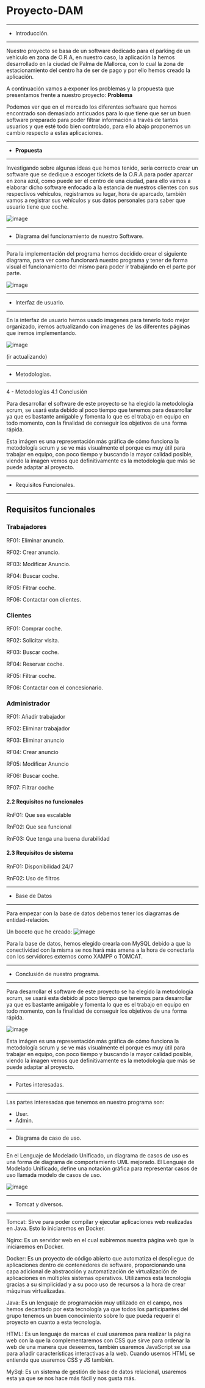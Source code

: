 # Proyecto-DAM
___
- Introducción.
___

Nuestro proyecto se basa de un software dedicado para el parking de un vehículo en zona de O.R.A, en nuestro caso, la aplicación la hemos desarrollado en la ciudad de Palma de Mallorca, con lo cual la zona de estacionamiento del centro ha de ser de pago y por ello hemos creado la aplicación.

A continuación vamos a exponer los problemas y la propuesta que presentamos frente a nuestro proyecto:
**Problema**

Podemos ver que en el mercado los diferentes software que hemos encontrado son demasiado anticuados para lo que tiene que ser un buen software preparado para poder filtrar información a través de tantos usuarios y que esté todo bien controlado, para ello abajo proponemos un cambio respecto a estas aplicaciones.
___
- **Propuesta**
___
Investigando sobre algunas ideas que hemos tenido, sería correcto crear un software que se dedique a escoger tickets de la O.R.A para poder aparcar en zona azúl, como puede ser el centro de una ciudad, para ello vamos a elaborar dicho software enfocado a la estancia de nuestros clientes con sus respectivos vehículos, registramos su lugar, hora de aparcado, también vamos a registrar sus vehículos y sus datos personales para saber que usuario tiene que coche.

![image](https://user-images.githubusercontent.com/98842240/168495116-65a5aa17-30ac-45d2-aa1c-da7afacfa3a1.png)


___
- Diagrama del funcionamiento de nuestro Software.
___
Para la implementación del programa hemos decidido crear el siguiente diagrama, para ver como funcionará nuestro programa y tener de forma visual el funcionamiento del mismo para poder ir trabajando en el parte por parte.

![image](https://user-images.githubusercontent.com/98842240/168483019-11758022-7045-4a52-8960-8aa013fee88f.png)

___
- Interfaz de usuario.
___
En la interfaz de usuario hemos usado imagenes para tenerlo todo mejor organizado, iremos actualizando con imagenes de las diferentes páginas que iremos implementando.

![image](https://user-images.githubusercontent.com/98842240/168483128-bed177d4-c0db-4dbd-9fda-0c39e9a1aaee.png)


(ir actualizando)

___
- Metodologias.
___
4 - Metodologías 
4.1 Conclusión

Para desarrollar el software de este proyecto se ha elegido la metodología scrum, se usará esta debido al poco tiempo que tenemos para desarrollar ya que es bastante amigable y fomenta lo que es el trabajo  en equipo en todo momento, con la finalidad de conseguir los objetivos de  una forma rápida. 



Esta imágen es una representación más gráfica de cómo funciona la metodología scrum y se ve más visualmente el porque es muy útil para trabajar en equipo, con poco tiempo y buscando la mayor calidad posible, viendo la imagen vemos que definitivamente es la metodología que más se puede adaptar al proyecto.

___
- Requisitos Funcionales.
___

## Requisitos funcionales

### Trabajadores

 RF01: Eliminar anuncio.
 
 RF02: Crear anuncio.
 
 RF03: Modificar Anuncio.
 
 RF04: Buscar coche.
 
 RF05: Filtrar coche.
 
 RF06: Contactar con clientes.

### Clientes

 RF01: Comprar coche.
 
 RF02: Solicitar visita.
 
 RF03: Buscar coche.
 
 RF04: Reservar coche.
 
 RF05: Filtrar coche.
 
 RF06: Contactar con el concesionario.

### Administrador

 RF01: Añadir trabajador
 
 RF02: Eliminar trabajador
 
 RF03: Eliminar anuncio
 
 RF04: Crear anuncio
 
 RF05: Modificar Anuncio
 
 RF06: Buscar coche.
 
 RF07: Filtrar coche

#### 2.2 Requisitos no funcionales
 RnF01: Que sea escalable
 
 RnF02: Que sea funcional
 
 RnF03: Que tenga una buena durabilidad

#### 2.3 Requisitos de sistema
 RnF01: Disponibilidad 24/7
 
 RnF02: Uso de filtros

___
- Base de Datos
___
Para empezar con la base de datos debemos tener los diagramas de entidad-relación.

Un boceto que he creado:
![image](https://user-images.githubusercontent.com/98842240/168651700-9fd8765b-7a6c-4423-a16e-d5cd21062431.png)

Para la base de datos, hemos elegido crearla con MySQL debido a que la conectividad con la misma se nos hará más amena a la hora de conectarla con los servidores externos como XAMPP o TOMCAT.

___
- Conclusión de nuestro programa.
___
Para desarrollar el software de este proyecto se ha elegido la metodología scrum, se usará esta debido al poco tiempo que tenemos para desarrollar ya que es bastante amigable y fomenta lo que es el trabajo  en equipo en todo momento, con la finalidad de conseguir los objetivos de  una forma rápida. 

![image](https://user-images.githubusercontent.com/98842240/172053260-0e0aeebe-292e-45c8-82d7-215bad5cfe67.png)

Esta imágen es una representación más gráfica de cómo funciona la metodología scrum y se ve más visualmente el porque es muy útil para trabajar en equipo, con poco tiempo y buscando la mayor calidad posible, viendo la imagen vemos que definitivamente es la metodología que más se puede adaptar al proyecto.


___
- Partes interesadas.
___

Las partes interesadas que tenemos en nuestro programa son:

- User.
- Admin.

___
- Diagrama de caso de uso.
___

En el Lenguaje de Modelado Unificado, un diagrama de casos de uso es una forma de diagrama de comportamiento UML mejorado. El Lenguaje de Modelado Unificado, define una notación gráfica para representar casos de uso llamada modelo de casos de uso.

![image](https://user-images.githubusercontent.com/98842240/172053436-c480c301-ef34-4049-b0aa-d4b66c019db7.png)


___
- Tomcat y diversos.
___

Tomcat: Sirve para poder compilar y ejecutar aplicaciones web realizadas en Java. Esto lo iniciaremos en Docker.

Nginx: Es un servidor web en el cual subiremos nuestra página web que la iniciaremos en Docker.

Docker: Es un proyecto de código abierto que automatiza el despliegue de aplicaciones dentro de contenedores de software, proporcionando una capa adicional de abstracción y automatización de virtualización de aplicaciones en múltiples sistemas operativos.​ Utilizamos esta tecnología gracias a su simplicidad y a su poco uso de recursos a la hora de crear máquinas virtualizadas.

Java: Es un lenguaje de programación muy utilizado en el campo, nos hemos decantado por esta tecnología ya que todos los participantes del grupo tenemos un buen conocimiento sobre lo que pueda requerir el proyecto en cuanto a esta tecnología.

HTML: Es un lenguaje de marcas el cual usaremos para realizar la página web con la que la complementaremos con CSS que sirve para ordenar la web de una manera que deseemos, también usaremos JavaScript se usa para añadir características interactivas a la web. Cuando usemos HTML se entiende que usaremos CSS y JS también.

MySql: Es un sistema de gestión de base de datos relacional, usaremos esta ya que se nos hace más fácil y nos gusta más.





